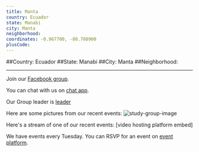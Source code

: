```yaml
---
title: Manta
country: Ecuador
state: Manabi
city: Manta
neighborhood: 
coordinates: -0.967700, -80.708900
plusCode:
---
```


##Country: Ecuador
##State: Manabi
##City: Manta
##Neighborhood: 
*****
Join our [Facebook group](https://www.facebook.com/groups/free.code.camp.manta).

You can chat with us on [chat app]().

Our Group leader is [leader]()

Here are some pictures from our recent events:
![study-group-image]()

Here's a stream of one of our recent events:
[video hosting platform embed]

We have events every Tuesday. You can RSVP for an event on [event platform]().
